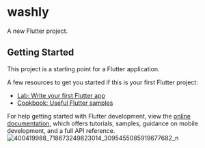 # washly

A new Flutter project.

## Getting Started

This project is a starting point for a Flutter application.

A few resources to get you started if this is your first Flutter project:

- [Lab: Write your first Flutter app](https://docs.flutter.dev/get-started/codelab)
- [Cookbook: Useful Flutter samples](https://docs.flutter.dev/cookbook)

For help getting started with Flutter development, view the
[online documentation](https://docs.flutter.dev/), which offers tutorials,
samples, guidance on mobile development, and a full API reference.
![400419988_718673249823014_3095455085919677682_n](https://github.com/Alhababi-Academy/washlly/assets/69548544/19838eaf-7f6f-4567-949c-8a8810ce18f5)
